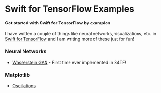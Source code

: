 # Swift for TensorFlow Examples
#### Get started with Swift for TensorFlow by examples

I have written a couple of things like neural networks, visualizations, etc. in [Swift for TensorFlow](https://www.tensorflow.org/swift) and I am writing more of these just for fun!

### Neural Networks
- [Wasserstein GAN](https://github.com/rahulbhalley/swift-for-tensorflow-examples/tree/master/NeuralNetworks/WassersteinGAN) - First time ever implemented in S4TF!

### Matplotlib
- [Oscillations](https://github.com/rahulbhalley/swift-for-tensorflow-examples/blob/master/Visualization/Oscillations.swift)